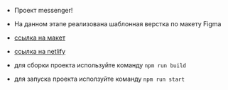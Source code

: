 - Проект messenger!

- На данном этапе реализована шаблонная верстка по макету Figma
- [ссылка на макет](https://www.figma.com/file/jF5fFFzgGOxQeB4CmKWTiE/Chat_external_link?type=design&node-id=1-616&t=TUdkKckr7tkVPzJo-0)
- [ссылка на netlify](https://64bd8c8f942019565e8c6fd5--steady-puppy-468336.netlify.app/)

- для сборки проекта используйте команду `npm run build`
- для запуска проекта исползуйте команду `npm run start`

